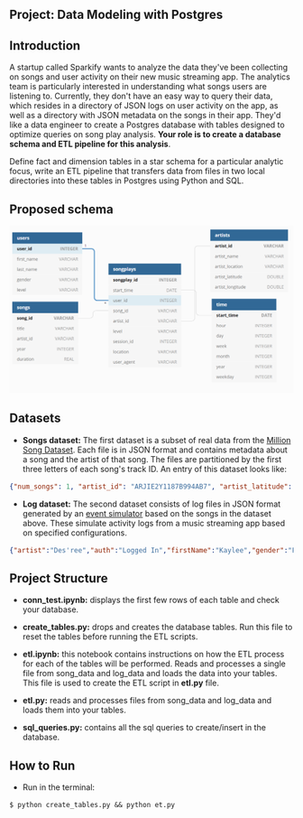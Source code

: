 ## Project: Data Modeling with Postgres


## Introduction
A startup called Sparkify wants to analyze the data they've been collecting on songs and user activity on their new music streaming app. The analytics team is particularly interested in understanding what songs users are listening to. Currently, they don't have an easy way to query their data, which resides in a directory of JSON logs on user activity on the app, as well as a directory with JSON metadata on the songs in their app. They'd like a data engineer to create a Postgres database with tables designed to optimize queries on song play analysis. **Your role is to create a database schema and ETL pipeline for this analysis**.

Define fact and dimension tables in a star schema for a particular analytic focus, write an ETL pipeline that transfers data from files in two local directories into these tables in Postgres using Python and SQL.


## Proposed schema
![](./star_schema.png)

## Datasets
- **Songs dataset:** The first dataset is a subset of real data from the [Million Song Dataset](http://millionsongdataset.com/). Each file is in JSON format and contains metadata about a song and the artist of that song. The files are partitioned by the first three letters of each song's track ID. An entry of this dataset looks like:

```json
{"num_songs": 1, "artist_id": "ARJIE2Y1187B994AB7", "artist_latitude": null, "artist_longitude": null, "artist_location": "", "artist_name": "Line Renaud", "song_id": "SOUPIRU12A6D4FA1E1", "title": "Der Kleine Dompfaff", "duration": 152.92036, "year": 0}
```

- **Log dataset:** The second dataset consists of log files in JSON format generated by an [event simulator](https://github.com/Interana/eventsim) based on the songs in the dataset above. These simulate activity logs from a music streaming app based on specified configurations.

```json
{"artist":"Des'ree","auth":"Logged In","firstName":"Kaylee","gender":"F","itemInSession":1,"lastName":"Summers","length":246.30812,"level":"free","location":"Phoenix-Mesa-Scottsdale, AZ","method":"PUT","page":"NextSong","registration":1540344794796.0,"sessionId":139,"song":"You Gotta Be","status":200,"ts":1541106106796,"userAgent":"\"Mozilla\/5.0 (Windows NT 6.1; WOW64) AppleWebKit\/537.36 (KHTML, like Gecko) Chrome\/35.0.1916.153 Safari\/537.36\"","userId":"8"}
```

## Project Structure
- **conn_test.ipynb:** displays the first few rows of each table and check your database.

- **create_tables.py:** drops and creates the database tables. Run this file to reset the tables before running the ETL scripts.

- **etl.ipynb:** this notebook contains instructions on how the ETL process for each of the tables will be performed. Reads and processes a single file from song_data and log_data and loads the data into your tables. This file is used to create the ETL script in __etl.py__ file.

- **etl.py:** reads and processes files from song_data and log_data and loads them into your tables.

- **sql_queries.py:** contains all the sql queries to create/insert in the database.

## How to Run
- Run in the terminal:
```shell
$ python create_tables.py && python et.py
```
